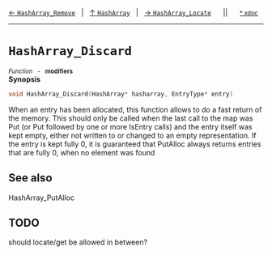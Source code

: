 [&#8592; `HashArray_Remove`](HTL_hasharray.t.h--hasharray--hasharray_remove.md)&nbsp;&nbsp;&nbsp;|&nbsp;&nbsp;&nbsp;[&#8593; `HashArray`](HTL_hasharray.t.h--hasharray.md)&nbsp;&nbsp;&nbsp;|&nbsp;&nbsp;&nbsp;[&#8594; `HashArray_Locate`](HTL_hasharray.t.h--hasharray--hasharray_locate.md)&nbsp;&nbsp;&nbsp;&nbsp;&nbsp;&nbsp;||&nbsp;&nbsp;&nbsp;&nbsp;&nbsp;&nbsp;<small>[\* xdoc](../xdoc/HTL_hasharray.t.h.xmd#L140)</small>
***

# `HashArray_Discard`
<small>*Function* &nbsp; - &nbsp; **modifiers**</small>  
**Synopsis**

```cpp
void HashArray_Discard(HashArray* hasharray, EntryType* entry)
```

When an entry has been allocated, this function allows to do a fast
return of the memory. This should only be called when the last call
to the map was Put (or Put followed by one or more IsEntry calls)
and the entry itself was kept empty, either not written to or changed
to an empty representation. If the entry is kept fully 0, it is
guaranteed that PutAlloc always returns entries that are fully 0,
when no element was found


## See also

HashArray_PutAlloc


## TODO

should locate/get be allowed in between?


